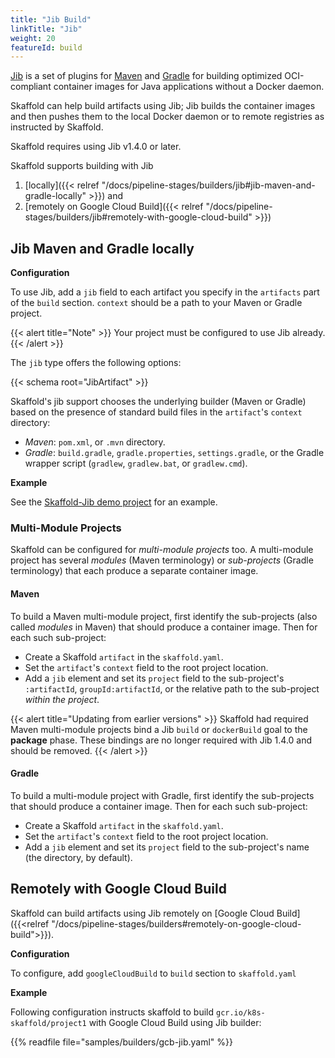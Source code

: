 ```yaml
---
title: "Jib Build"
linkTitle: "Jib"
weight: 20
featureId: build
---
```


[Jib](https://github.com/GoogleContainerTools/jib#jib) is a set of plugins for
[Maven](https://github.com/GoogleContainerTools/jib/blob/master/jib-maven-plugin) and
[Gradle](https://github.com/GoogleContainerTools/jib/blob/master/jib-gradle-plugin)
for building optimized OCI-compliant container images for Java applications
without a Docker daemon.

Skaffold can help build artifacts using Jib; Jib builds the container images and then
pushes them to the local Docker daemon or to remote registries as instructed by Skaffold.

Skaffold requires using Jib v1.4.0 or later.

Skaffold supports building with Jib

1. [locally]({{< relref "/docs/pipeline-stages/builders/jib#jib-maven-and-gradle-locally" >}}) and
2. [remotely on Google Cloud Build]({{< relref "/docs/pipeline-stages/builders/jib#remotely-with-google-cloud-build" >}})

## Jib Maven and Gradle locally
**Configuration**

To use Jib, add a `jib` field to each artifact you specify in the
`artifacts` part of the `build` section. `context` should be a path to
your Maven or Gradle project.

{{< alert title="Note" >}}
Your project must be configured to use Jib already.
{{< /alert >}}

The `jib` type offers the following options:

{{< schema root="JibArtifact" >}}

Skaffold's jib support chooses the underlying builder (Maven or Gradle) 
based on the presence of standard build files in the `artifact`'s
`context` directory:

  - _Maven_: `pom.xml`, or `.mvn` directory.
  - _Gradle_: `build.gradle`, `gradle.properties`, `settings.gradle`,
    or the Gradle wrapper script (`gradlew`, `gradlew.bat`, or
    `gradlew.cmd`).

**Example**

See the [Skaffold-Jib demo project](https://github.com/GoogleContainerTools/skaffold/blob/master/examples/jib/)
for an example.

### Multi-Module Projects

Skaffold can be configured for _multi-module projects_ too. A multi-module project
has several _modules_ (Maven terminology) or _sub-projects_ (Gradle terminology) that
each produce a separate container image.

#### Maven

To build a Maven multi-module project, first identify the sub-projects (also called _modules_
in Maven) that should produce a container image. Then for each such sub-project:

  - Create a Skaffold `artifact` in the `skaffold.yaml`.
  - Set the `artifact`'s `context` field to the root project location.
  - Add a `jib` element and set its `project` field to the sub-project's
    `:artifactId`, `groupId:artifactId`, or the relative path to the sub-project
    _within the project_.

{{< alert title="Updating from earlier versions" >}}
Skaffold had required Maven multi-module projects bind a Jib
`build` or `dockerBuild` goal to the **package** phase.  These bindings are
no longer required with Jib 1.4.0 and should be removed.
{{< /alert >}}

#### Gradle

To build a multi-module project with Gradle, first identify the sub-projects that should produce
a container image.  Then for each such sub-project:

  - Create a Skaffold `artifact` in the `skaffold.yaml`.
  - Set the `artifact`'s `context` field to the root project location.
  - Add a `jib` element and set its `project` field to the sub-project's name (the directory, by default).


## Remotely with Google Cloud Build
Skaffold can build artifacts using Jib remotely on [Google Cloud Build]({{<relref "/docs/pipeline-stages/builders#remotely-on-google-cloud-build">}}).

**Configuration**

To configure, add `googleCloudBuild` to  `build` section to `skaffold.yaml`

**Example**

Following configuration instructs skaffold to build
 `gcr.io/k8s-skaffold/project1` with Google Cloud Build using Jib builder:

{{% readfile file="samples/builders/gcb-jib.yaml" %}}